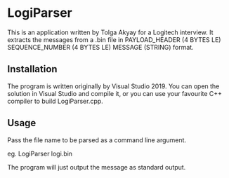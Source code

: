 # LogiParser
This is an application written by Tolga Akyay for a Logitech interview. It extracts the messages from a .bin file in PAYLOAD_HEADER (4 BYTES LE) SEQUENCE_NUMBER (4 BYTES LE) MESSAGE (STRING) format.

## Installation
The program is written originally by Visual Studio 2019. You can open the solution in Visual Studio and compile it, or you can use your favourite C++ compiler to build LogiParser.cpp.

## Usage
Pass the file name to be parsed as a command line argument.

eg. LogiParser logi.bin

The program will just output the message as standard output.